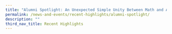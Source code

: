 ```yaml
---
title: "Alumni Spotlight: An Unexpected Simple Unity Between Math and Arts"
permalink: /news-and-events/recent-highlights/alumni-spotlight/
description: ""
third_nav_title: Recent Highlights
---
```

